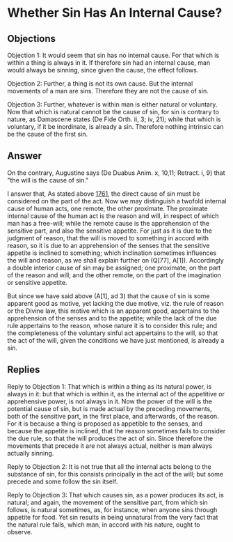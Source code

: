 # Whether Sin Has An Internal Cause?

## Objections

Objection 1: It would seem that sin has no internal cause. For that which is within a thing is always in it. If therefore sin had an internal cause, man would always be sinning, since given the cause, the effect follows.

Objection 2: Further, a thing is not its own cause. But the internal movements of a man are sins. Therefore they are not the cause of sin.

Objection 3: Further, whatever is within man is either natural or voluntary. Now that which is natural cannot be the cause of sin, for sin is contrary to nature, as Damascene states (De Fide Orth. ii, 3; iv, 21); while that which is voluntary, if it be inordinate, is already a sin. Therefore nothing intrinsic can be the cause of the first sin.

## Answer

On the contrary, Augustine says (De Duabus Anim. x, 10,11; Retract. i, 9) that "the will is the cause of sin."

I answer that, As stated above [1761](A[1]), the direct cause of sin must be considered on the part of the act. Now we may distinguish a twofold internal cause of human acts, one remote, the other proximate. The proximate internal cause of the human act is the reason and will, in respect of which man has a free-will; while the remote cause is the apprehension of the sensitive part, and also the sensitive appetite. For just as it is due to the judgment of reason, that the will is moved to something in accord with reason, so it is due to an apprehension of the senses that the sensitive appetite is inclined to something; which inclination sometimes influences the will and reason, as we shall explain further on (Q[77], A[1]). Accordingly a double interior cause of sin may be assigned; one proximate, on the part of the reason and will; and the other remote, on the part of the imagination or sensitive appetite.

But since we have said above (A[1], ad 3) that the cause of sin is some apparent good as motive, yet lacking the due motive, viz. the rule of reason or the Divine law, this motive which is an apparent good, appertains to the apprehension of the senses and to the appetite; while the lack of the due rule appertains to the reason, whose nature it is to consider this rule; and the completeness of the voluntary sinful act appertains to the will, so that the act of the will, given the conditions we have just mentioned, is already a sin.

## Replies

Reply to Objection 1: That which is within a thing as its natural power, is always in it: but that which is within it, as the internal act of the appetitive or apprehensive power, is not always in it. Now the power of the will is the potential cause of sin, but is made actual by the preceding movements, both of the sensitive part, in the first place, and afterwards, of the reason. For it is because a thing is proposed as appetible to the senses, and because the appetite is inclined, that the reason sometimes fails to consider the due rule, so that the will produces the act of sin. Since therefore the movements that precede it are not always actual, neither is man always actually sinning.

Reply to Objection 2: It is not true that all the internal acts belong to the substance of sin, for this consists principally in the act of the will; but some precede and some follow the sin itself.

Reply to Objection 3: That which causes sin, as a power produces its act, is natural; and again, the movement of the sensitive part, from which sin follows, is natural sometimes, as, for instance, when anyone sins through appetite for food. Yet sin results in being unnatural from the very fact that the natural rule fails, which man, in accord with his nature, ought to observe.
